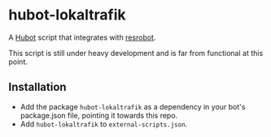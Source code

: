 # hubot-lokaltrafik

A [Hubot](https://github.com/github/hubot) script that integrates with [resrobot](http://www.trafiklab.se/api/resrobot-sok-resa/).

This script is still under heavy development and is far from functional at this point.

## Installation
  * Add the package `hubot-lokaltrafik` as a dependency in your bot's package.json file, pointing it towards this repo.
  * Add `hubot-lokaltrafik` to `external-scripts.json`.
